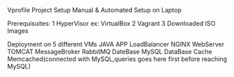 Vprofile Project Setup Manual & Automated
Setup on Laptop


Prerequisuites:
1 HyperVisor ex: VirtualBox
2 Vagrant
3 Downloaded ISO Images

Deployment on 5 different VMs  JAVA APP
LoadBalancer   NGINX
WebServer      TOMCAT
MessageBroker  RabbitMQ
DateBase       MySQL
DataBase Cache Memcached(connected with MySQL,queries goes here first before reaching MySQL)






